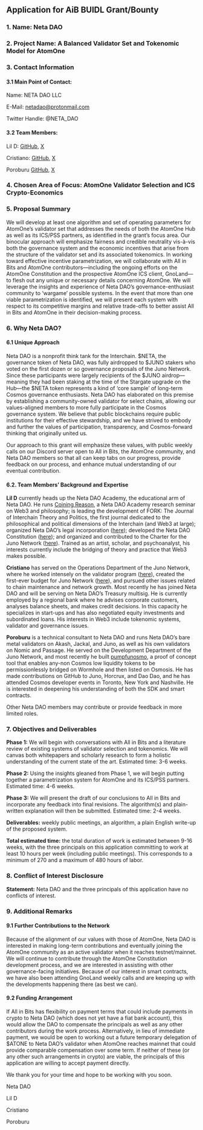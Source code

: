 ## Application for AiB BUIDL Grant/Bounty


### 1. Name: Neta DAO

### 2. Project Name: A Balanced Validator Set and Tokenomic Model for AtomOne

### 3. Contact Information
#### 3.1 Main Point of Contact:
Name: NETA DAO LLC

E-Mail: netadao@protonmail.com

Twitter Handle: @NETA_DAO

#### 3.2 Team Members:
Lil D: [GitHub](https://github.com/cosmonought), [X](https://x.com/CoiningReason)

Cristiano: [GitHub](https://github.com/cristianojuno), [X](https://x.com/cristiano_juno)

Poroburu [GitHub](https://github.com/poroburu), [X](https://x.com/Poroburu)

### 4. Chosen Area of Focus: AtomOne Validator Selection and ICS Crypto-Economics

### 5. Proposal Summary
We will develop at least one algorithm and set of operating parameters for AtomOne’s validator set that addresses the needs of both the AtomOne Hub as well as its ICS/PSS partners, as identified in the grant’s focus area. Our binocular approach will emphasize fairness and credible neutrality vis-à-vis both the governance system and the economic incentives that arise from the structure of the validator set and its associated tokenomics. In working toward effective incentive parametrization, we will collaborate with All in Bits and AtomOne contributors—including the ongoing efforts on the AtomOne Constitution and the prospective AtomOne ICS client, GnoLand—to flesh out any unique or necessary details concerning AtomOne. We will leverage the insights and experience of Neta DAO’s governance-enthusiast community to ‘wargame’ possible systems. In the event that more than one viable parametrization is identified, we will present each system with respect to its competitive margins and relative trade-offs to better assist All in Bits and AtomOne in their decision-making process.

### 6. Why Neta DAO?
#### 6.1 Unique Approach
Neta DAO is a nonprofit think tank for the Interchain. $NETA, the governance token of Neta DAO, was fully airdropped to $JUNO stakers who voted on the first dozen or so governance proposals of the Juno Network. Since these participants were largely recipients of the $JUNO airdrop—meaning they had been staking at the time of the Stargate upgrade on the Hub—the $NETA token represents a kind of ‘core sample’ of long-term Cosmos governance enthusiasts. Neta DAO has elaborated on this premise by establishing a community-owned validator for select chains, allowing our values-aligned members to more fully participate in the Cosmos governance system. We believe that public blockchains require public institutions for their effective stewardship, and we have strived to embody and further the values of participation, transparency, and Cosmos-forward thinking that originally united us. 

Our approach to this grant will emphasize these values, with public weekly calls on our Discord server open to All in Bits, the AtomOne community, and Neta DAO members so that all can keep tabs on our progress, provide feedback on our process, and enhance mutual understanding of our eventual contribution.

#### 6.2. Team Members’ Background and Expertise

**Lil D** currently heads up the Neta DAO Academy, the educational arm of Neta DAO. He runs [Coining Reason](https://academy.netadao.zone), a Neta DAO Academy research seminar on Web3 and philosophy; is leading the development of FORK: The Journal of Interchain Theory and Politics, the first journal dedicated to the philosophical and political dimensions of the Interchain (and Web3 at large); organized Neta DAO’s legal incorporation ([here](https://daodao.zone/dao/juno1c5v6jkmre5xa9vf9aas6yxewc7aqmjy0rlkkyk4d88pnwuhclyhsrhhns6/proposals/A1)); developed the Neta DAO Constitution ([here](https://daodao.zone/dao/juno1c5v6jkmre5xa9vf9aas6yxewc7aqmjy0rlkkyk4d88pnwuhclyhsrhhns6/proposals/A3)); and organized and contributed to the Charter for the Juno Network ([here](https://www.mintscan.io/juno/proposals/319)). Trained as an artist, scholar, and psychoanalyst, his interests currently include the bridging of theory and practice that Web3 makes possible.

**Cristiano** has served on the Operations Department of the Juno Network, where he worked intensely on the validator program ([here](https://hackmd.io/NnOYoTERTgaJIcFsn5ZcCA)), created the first-ever budget for Juno Network ([here](https://docs.google.com/spreadsheets/d/1v-Vx-7zDri1zLdCgEKyF3P85YylLRJKEykcUrRcDTzM/edit?gid=205656529#gid=205656529)), and pursued other issues related to chain maintenance and network growth. Most recently he has joined Neta DAO and will be serving on Neta DAO’s Treasury multisig. He is currently employed by a regional bank where he advises corporate customers, analyses balance sheets, and makes credit decisions. In this capacity he specializes in start-ups and has also negotiated equity investments and subordinated loans. His interests in Web3 include tokenomic systems, validator and governance issues.

**Poroburu** is a technical consultant to Neta DAO and runs Neta DAO’s bare metal validators on Akash, Jackal, and Juno, as well as his own validators on Nomic and Passage. He served on the Development Department of the Juno Network, and most recently he built [pumpfunosmo](https://github.com/poroburu/pumpdotfunosmo), a proof of concept tool that enables any-non Cosmos low liquidity tokens to be permissionlessly bridged on Wormhole and then listed on Osmosis. He has made contributions on GitHub to Juno, Horcrux, and Dao Dao, and he has attended Cosmos developer events in Toronto, New York and Nashville. He is interested in deepening his understanding of both the SDK and smart contracts.

Other Neta DAO members may contribute or provide feedback in more limited roles. 

### 7. Objectives and Deliverables

**Phase 1:** We will begin with conversations with All in Bits and a literature review of existing systems of validator selection and tokenomics. We will canvas both whitepapers and scholarly research to form a holistic understanding of the current state of the art. Estimated time: 3-6 weeks.

**Phase 2:** Using the insights gleaned from Phase 1, we will begin putting together a parametrization system for AtomOne and its ICS/PSS partners. Estimated time: 4-6 weeks.

**Phase 3:** We will present the draft of our conclusions to All in Bits and incorporate any feedback into final revisions. The algorithm(s) and plain-written explanation will then be submitted. Estimated time: 2-4 weeks.

**Deliverables:** weekly public meetings, an algorithm, a plain English write-up of the proposed system.

**Total estimated time:** the total duration of work is estimated between 9-16 weeks, with the three principals on this application committing to work at least 10 hours per week (including public meetings). This corresponds to a minimum of 270 and a maximum of 480 hours of labor.

### 8. Conflict of Interest Disclosure
**Statement:** Neta DAO and the three principals of this application have no conflicts of interest. 

### 9. Additional Remarks
#### 9.1 Further Contributions to the Network
Because of the alignment of our values with those of AtomOne, Neta DAO is interested in making long-term contributions and eventually joining the AtomOne community as an active validator when it reaches testnet/mainnet. We will continue to contribute through the AtomOne Constitution development process, and we are interested in assisting with other governance-facing initiatives. Because of our interest in smart contracts, we have also been attending GnoLand weekly calls and are keeping up with the developments happening there (as best we can).

#### 9.2 Funding Arrangement
If All in Bits has flexibility on payment terms that could include payments in crypto to Neta DAO (which does not yet have a fiat bank account), this would allow the DAO to compensate the principals as well as any other contributors during the work process. Alternatively, in lieu of immediate payment, we would be open to working out a future temporary delegation of $ATONE to Neta DAO’s validator when AtomOne reaches mainnet that could provide comparable compensation over some term. If neither of these (or any other such arrangements in crypto) are viable, the principals of this application are willing to accept payment directly.

We thank you for your time and hope to be working with you soon.

Neta DAO

Lil D

Cristiano

Poroburu
